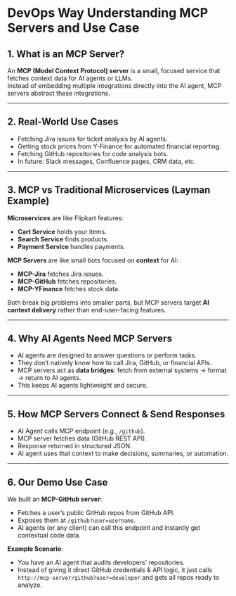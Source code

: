 # DevOps Way Understanding MCP Servers and Use Case

## 1. What is an MCP Server?
An **MCP (Model Context Protocol) server** is a small, focused service that fetches context data for AI agents or LLMs.  
Instead of embedding multiple integrations directly into the AI agent, MCP servers abstract these integrations.

---

## 2. Real-World Use Cases
- Fetching Jira issues for ticket analysis by AI agents.
- Getting stock prices from Y-Finance for automated financial reporting.
- Fetching GitHub repositories for code analysis bots.
- In future: Slack messages, Confluence pages, CRM data, etc.

---

## 3. MCP vs Traditional Microservices (Layman Example)
**Microservices** are like Flipkart features:
- **Cart Service** holds your items.
- **Search Service** finds products.
- **Payment Service** handles payments.

**MCP Servers** are like small bots focused on **context** for AI:
- **MCP-Jira** fetches Jira issues.
- **MCP-GitHub** fetches repositories.
- **MCP-YFinance** fetches stock data.

Both break big problems into smaller parts, but MCP servers target **AI context delivery** rather than end-user-facing features.

---

## 4. Why AI Agents Need MCP Servers
- AI agents are designed to answer questions or perform tasks.
- They don’t natively know how to call Jira, GitHub, or financial APIs.
- MCP servers act as **data bridges**: fetch from external systems → format → return to AI agents.
- This keeps AI agents lightweight and secure.

---

## 5. How MCP Servers Connect & Send Responses
- AI Agent calls MCP endpoint (e.g., `/github`).
- MCP server fetches data (GitHub REST API).
- Response returned in structured JSON.
- AI agent uses that context to make decisions, summaries, or automation.

---

## 6. Our Demo Use Case
We built an **MCP-GitHub server**:
- Fetches a user’s public GitHub repos from GitHub API.
- Exposes them at `/github?user=username`.
- AI agents (or any client) can call this endpoint and instantly get contextual code data.

**Example Scenario**:
- You have an AI agent that audits developers’ repositories.
- Instead of giving it direct GitHub credentials & API logic, it just calls `http://mcp-server/github?user=developer` and gets all repos ready to analyze.
